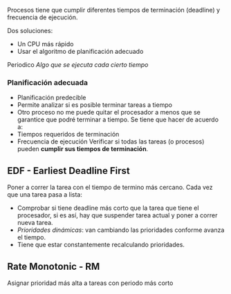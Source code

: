 Procesos tiene que cumplir diferentes tiempos de terminación (deadline) y frecuencia de ejecución.

Dos soluciones:
- Un CPU más rápido
- Usar el algoritmo de planificación adecuado

Periodico
*Algo que se ejecuta cada cierto tiempo*

### Planificación adecuada
- Planificación predecible
- Permite analizar si es posible terminar tareas a tiempo
- Otro proceso no me puede quitar el procesador a menos que se garantice que podré terminar a tiempo.
Se tiene que hacer de acuerdo a:
- Tiempos requeridos de terminación
- Frecuencia de ejecución
Verificar si todas las tareas (o procesos) pueden **cumplir sus tiempos de terminación**.

## EDF - Earliest Deadline First
Poner a correr la tarea con el tiempo de termino más cercano.
Cada vez que una tarea pasa a lista:
- Comprobar si tiene deadline más corto que la tarea que tiene el procesador, si es así, hay que suspender tarea actual y poner a correr nueva tarea.
- *Prioridades dinámicas*: van cambiando las prioridades conforme avanza el tiempo.
- Tiene que estar constantemente recalculando prioridades.
## Rate Monotonic - RM
Asignar prioridad más alta a tareas con periodo más corto
